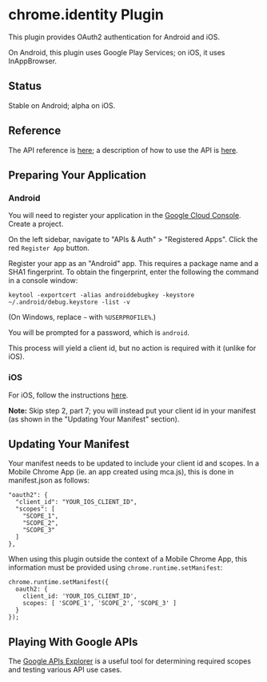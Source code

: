 # chrome.identity Plugin

This plugin provides OAuth2 authentication for Android and iOS.

On Android, this plugin uses Google Play Services; on iOS, it uses InAppBrowser.

## Status

Stable on Android; alpha on iOS.

## Reference

The API reference is [here](http://developer.chrome.com/apps/identity.html); a description of how to use the API is [here](http://developer.chrome.com/apps/app_identity.html).

## Preparing Your Application

### Android

You will need to register your application in the [Google Cloud Console](https://cloud.google.com/console).  Create a project.

On the left sidebar, navigate to "APIs & Auth" > "Registered Apps".  Click the red `Register App` button.

Register your app as an "Android" app.  This requires a package name and a SHA1 fingerprint.  To obtain the fingerprint, enter the following the command in a console window:

    keytool -exportcert -alias androiddebugkey -keystore ~/.android/debug.keystore -list -v

(On Windows, replace `~` with `%USERPROFILE%`.)

You will be prompted for a password, which is `android`.

This process will yield a client id, but no action is required with it (unlike for iOS).

### iOS

For iOS, follow the instructions [here](https://developers.google.com/+/mobile/ios/getting-started).

**Note:** Skip step 2, part 7; you will instead put your client id in your manifest (as shown in the "Updating Your Manifest" section).

## Updating Your Manifest

Your manifest needs to be updated to include your client id and scopes.  In a Mobile Chrome App (ie. an app created using mca.js), this is done in manifest.json as follows:

    "oauth2": {
      "client_id": "YOUR_IOS_CLIENT_ID",
      "scopes": [
        "SCOPE_1",
        "SCOPE_2",
        "SCOPE_3"
      ]
    },

When using this plugin outside the context of a Mobile Chrome App, this information must be provided using `chrome.runtime.setManifest`:

    chrome.runtime.setManifest({
      oauth2: {
        client_id: 'YOUR_IOS_CLIENT_ID',
        scopes: [ 'SCOPE_1', 'SCOPE_2', 'SCOPE_3' ]
      }
    });

## Playing With Google APIs

The [Google APIs Explorer](https://developers.google.com/apis-explorer/) is a useful tool for determining required scopes and testing various API use cases.
